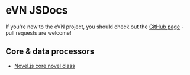 eVN JSDocs
===
If you're new to the eVN project, you should check out the
[GitHub page](https://github.com/bytesizedpacket/eVN) - pull requests
are welcome!

Core & data processors
---
* [Novel.js core novel class](module-eVN_Novel.html)
